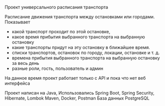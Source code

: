 Проект универсального расписания транспорта 

Расписание движения транспорта между остановками или городами.
Показывает 
- какой транспорт проходит по этой остановке, 
- какое время прибытия выбранного транспорта на выбранную остановку
- какие транспорты придут на эту остановку в ближайшее время.
- списки транспортов, остановок по городу, локации, остановке и т. д.
- времена прибытия выбранного транспорта на выбранную остановку за весь день
- разные роли, гость, пользователь и админ

На данное время проект работает только с API и пока что нет веб интерфейса

Проект написан на Java, 
Использовались Spring Boot, Spring Security, Hibernate, Lombok 
Maven, Docker, Postman 
База данных PostgreSQL


